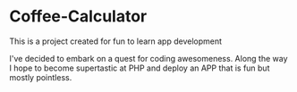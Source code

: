 # Coffee-Calculator
This is a project created for fun to learn app development

I've decided to embark on a quest for coding awesomeness. Along the way I hope to become supertastic at PHP and deploy an APP that is fun but mostly pointless.
